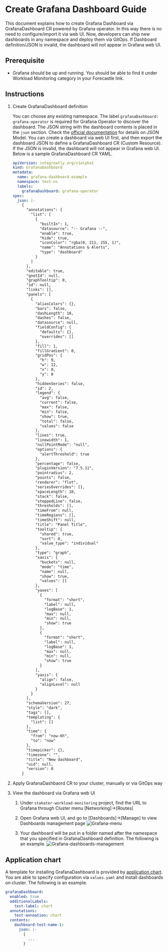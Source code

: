 # Create Grafana Dashboard Guide

This document explains how to create Grafana Dashboard via GrafanaDashboard CR powered by Grafana operator. In this way there is no need to configure/import it via web UI. Now, developers can ship new dashboards in any namespace and deploy them via GitOps. If Dashboard definition/JSON is invalid, the dashboard will not appear in Grafana web UI.

## Prerequisite

- Grafana should be up and running. You should be able to find it under Workload Monitoring category in your Forecastle link.

## Instructions

1. Create GrafanaDashboard definition

   You can choose any existing namespace. The label `grafanaDashboard: grafana-operator` is required for Grafana Operator to discover the dashboard. The JSON string with the dashboard contents is placed in the `json` section. Check the [official documentation](https://grafana.com/docs/reference/dashboard/#dashboard-json) for details on JSON Model. You can create a dashboard via web UI first, and then export the dashboard JSON to define a GrafanaDashboard CR (Custom Resource). If the JSON is invalid, the dashboard will not appear in Grafana web UI. Below is a sample GrafanaDashboard CR YAML.

    ```yaml
    apiVersion: integreatly.org/v1alpha1
    kind: GrafanaDashboard
    metadata:
      name: grafana-dashboard-example
      namespace: test-ns
      labels:
        grafanaDashboard: grafana-operator
    spec:
      json: |-
        {
          "annotations": {
            "list": [
              {
                "builtIn": 1,
                "datasource": "-- Grafana --",
                "enable": true,
                "hide": true,
                "iconColor": "rgba(0, 211, 255, 1)",
                "name": "Annotations & Alerts",
                "type": "dashboard"
              }
            ]
          },
          "editable": true,
          "gnetId": null,
          "graphTooltip": 0,
          "id": null,
          "links": [],
          "panels": [
            {
              "aliasColors": {},
              "bars": false,
              "dashLength": 10,
              "dashes": false,
              "datasource": null,
              "fieldConfig": {
                "defaults": {},
                "overrides": []
              },
              "fill": 1,
              "fillGradient": 0,
              "gridPos": {
                "h": 9,
                "w": 12,
                "x": 0,
                "y": 0
              },
              "hiddenSeries": false,
              "id": 2,
              "legend": {
                "avg": false,
                "current": false,
                "max": false,
                "min": false,
                "show": true,
                "total": false,
                "values": false
              },
              "lines": true,
              "linewidth": 1,
              "nullPointMode": "null",
              "options": {
                "alertThreshold": true
              },
              "percentage": false,
              "pluginVersion": "7.5.11",
              "pointradius": 2,
              "points": false,
              "renderer": "flot",
              "seriesOverrides": [],
              "spaceLength": 10,
              "stack": false,
              "steppedLine": false,
              "thresholds": [],
              "timeFrom": null,
              "timeRegions": [],
              "timeShift": null,
              "title": "Panel Title",
              "tooltip": {
                "shared": true,
                "sort": 0,
                "value_type": "individual"
              },
              "type": "graph",
              "xaxis": {
                "buckets": null,
                "mode": "time",
                "name": null,
                "show": true,
                "values": []
              },
              "yaxes": [
                {
                  "format": "short",
                  "label": null,
                  "logBase": 1,
                  "max": null,
                  "min": null,
                  "show": true
                },
                {
                  "format": "short",
                  "label": null,
                  "logBase": 1,
                  "max": null,
                  "min": null,
                  "show": true
                }
              ],
              "yaxis": {
                "align": false,
                "alignLevel": null
              }
            }
          ],
          "schemaVersion": 27,
          "style": "dark",
          "tags": [],
          "templating": {
            "list": []
          },
          "time": {
            "from": "now-6h",
            "to": "now"
          },
          "timepicker": {},
          "timezone": "",
          "title": "New dashboard",
          "uid": null,
          "version": 0
        }
    ```

1. Apply GrafanaDashbaord CR to your cluster, manually or via GitOps way

1. View the dashboard via Grafana web UI

   1. Under `stakater-workload-monitoring` project, find the URL to Grafana through Cluster menu [Networking]->[Routes]
   1. Open Grafana web UI, and go to [Dashboards]->[Manage] to view Dashboards management page
      ![Grafana-menu](./images/grafana-menu.png)

   1. Your dashboard will be put in a folder named after the namespace that you specified in GrafanaDashboard definition. The following is an example. ![Grafana-dashboards-management](./images/grafana-dashboards-management.png)

## Application chart

A template for installing GrafanaDashboard is provided by [application chart](https://github.com/stakater-charts/application). You are able to specify configuration via `values.yaml` and install dashboards on cluster. The following is an example.

```yaml
grafanaDashboard:
  enabled: true
  additionalLabels:
    test-label: chart
  annotations: 
    test-annoation: chart
  contents:
    dashboard-test-name-1: 
      json: |-
        {
          ...
        }
```
